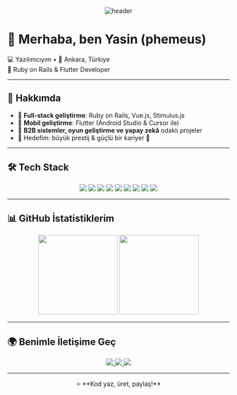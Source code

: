 <!-- Banner -->
<p align="center">
  <img src="https://capsule-render.vercel.app/api?type=wave&color=gradient&height=250&section=header&text=Yasin%20%7C%%20%Işıktaş&fontSize=60&animation=fadeIn&fontColor=ffffff" alt="header" />
</p>

# 👋 Merhaba, ben Yasin (phemeus)

💻 Yazılımcıyım • 📍 Ankara, Türkiye  
🚀 Ruby on Rails & Flutter Developer  

---

## 🚀 Hakkımda
- 🔹 **Full-stack geliştirme**: Ruby on Rails, Vue.js, Stimulus.js  
- 🔹 **Mobil geliştirme**: Flutter (Android Studio & Cursor ile)  
- 🔹 **B2B sistemler, oyun geliştirme ve yapay zekâ** odaklı projeler  
- 🔹 Hedefim: büyük prestij & güçlü bir kariyer 💎  

---

## 🛠️ Tech Stack

<p align="center">
  <img src="https://img.shields.io/badge/Ruby_on_Rails-D30001?style=for-the-badge&logo=ruby-on-rails&logoColor=white" />
  <img src="https://img.shields.io/badge/Flutter-02569B?style=for-the-badge&logo=flutter&logoColor=white" />
  <img src="https://img.shields.io/badge/Dart-0175C2?style=for-the-badge&logo=dart&logoColor=white" />
  <img src="https://img.shields.io/badge/PostgreSQL-316192?style=for-the-badge&logo=postgresql&logoColor=white" />
  <img src="https://img.shields.io/badge/Firebase-FFCA28?style=for-the-badge&logo=firebase&logoColor=black" />
  <img src="https://img.shields.io/badge/Vue.js-35495E?style=for-the-badge&logo=vue.js&logoColor=4FC08D" />
  <img src="https://img.shields.io/badge/Docker-0db7ed?style=for-the-badge&logo=docker&logoColor=white" />
  <img src="https://img.shields.io/badge/Android%20Studio-3DDC84?style=for-the-badge&logo=android-studio&logoColor=white" />
  <img src="https://img.shields.io/badge/Cursor-2E3440?style=for-the-badge&logo=visualstudiocode&logoColor=61DAFB" />
</p>

---

## 📊 GitHub İstatistiklerim
<p align="center">
  <img height="180em" src="https://github-readme-stats.vercel.app/api?username=phemeus&show_icons=true&theme=radical" />
  <img height="180em" src="https://github-readme-streak-stats.herokuapp.com/?user=phemeus&theme=radical" />
</p>

---

## 🌍 Benimle İletişime Geç
<p align="center">
  <a href="mailto:seninmailin@gmail.com">
    <img src="https://img.shields.io/badge/Email-D14836?style=for-the-badge&logo=gmail&logoColor=white" />
  </a>
  <a href="https://www.linkedin.com/in/phemeus">
    <img src="https://img.shields.io/badge/LinkedIn-0077B5?style=for-the-badge&logo=linkedin&logoColor=white" />
  </a>
  <a href="https://twitter.com/phemeus">
    <img src="https://img.shields.io/badge/Twitter-1DA1F2?style=for-the-badge&logo=twitter&logoColor=white" />
  </a>
</p>

---

<p align="center">
  ⭐️ **Kod yaz, üret, paylaş!**
</p>
